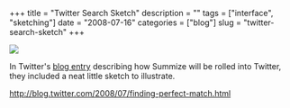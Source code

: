 +++
title = "Twitter Search Sketch"
description = ""
tags = ["interface", "sketching"]
date = "2008-07-16"
categories = ["blog"]
slug = "twitter-search-sketch"
+++



  <div class="notebook-screenshot"><a href="http://blog.twitter.com/2008/07/finding-perfect-match.html"><img src="http://media.konigi.com/notebook/twitter-search-sketch.jpg" class="notebook-image" /></a></div><p>In Twitter's <a href="http://blog.twitter.com/2008/07/finding-perfect-match.html">blog entry</a> describing how Summize will be rolled into Twitter, they included a neat little sketch to illustrate.</p>
    
  <a href="http://blog.twitter.com/2008/07/finding-perfect-match.html">http://blog.twitter.com/2008/07/finding-perfect-match.html</a>
